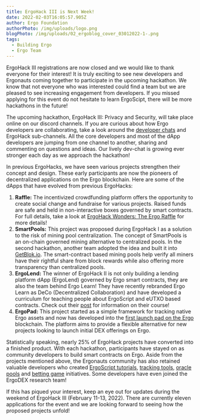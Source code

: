 ```yaml
---
title: ErgoHack III is Next Week!
date: 2022-02-03T16:05:57.905Z
author: Ergo Foundation
authorPhoto: /img/uploads/logo.png
blogPhoto: /img/uploads/02_ergoblog_cover_03012022-1-.png
tags:
  - Building Ergo
  - Ergo Team
---
```

<!--StartFragment-->

ErgoHack III registrations are now closed and we would like to thank everyone for their interest! It is truly exciting to see new developers and Ergonauts coming together to participate in the upcoming hackathon. We know that not everyone who was interested could find a team but we are pleased to see increasing engagement from developers. If you missed applying for this event do not hesitate to learn ErgoScipt, there will be more hackathons in the future!



The upcoming hackathon, ErgoHack III: Privacy and Security, will take place online on our discord channels. If you are curious about how Ergo developers are collaborating, take a look around the [developer chats](https://discord.gg/qT54wNf8) and ErgoHack sub-channels. All the core developers and most of the dApp developers are jumping from one channel to another, sharing and commenting on questions and ideas. Our lively dev-chat is growing ever stronger each day as we approach the hackathon!



In previous ErgoHacks, we have seen various projects strengthen their concept and design. These early participants are now the pioneers of decentralized applications on the Ergo blockchain. Here are some of the dApps that have evolved from previous ErgoHacks:



1. **Raffle:** The incentivized crowdfunding platform offers the opportunity to create social change and fundraise for various projects. Raised funds are safe and held in non-interactive boxes governed by smart contracts. For full details, take a look at [ErgoHack Wonders: The Ergo Raffle](https://ergoplatform.org/en/blog/2021-11-30-ergohack-wonders-i-the-ergo-raffle/) for more details! 
2. **SmartPools:** This project was proposed during ErgoHack I as a solution to the risk of mining pool centralization. The concept of SmartPools is an on-chain governed mining alternative to centralized pools. In the second hackathon, another team adopted the idea and built it into [GetBlok.io](https://ergoplatform.org/en/blog/2021-11-19-ergo-smartpools-and-decentralized-mining/). The smart-contract based mining pools help verify all miners have their rightful share from block rewards while also offering more transparency than centralized pools.
3. **ErgoLend:** The winner of ErgoHack II is not only building a lending platform dApp (ErgoLend) governed by Ergo smart contracts, they are also the team behind Ergo Learn! They have recently rebranded Ergo Learn as DeCo (Decentralized Collaboration) and have developed a curriculum for teaching people about ErgoScript and eUTXO based contracts. Check out their [post](https://www.reddit.com/r/ergonauts/comments/sbisga/ergolearn_now_known_as_deco_will_begin_meetups/) for information on their course!
4. **ErgoPad:** This project started as a simple framework for tracking native Ergo assets and now has developed into the [first launch pad on the Ergo](https://ergoplatform.org/en/blog/2021-12-14-ergopad-ergos-first-ido-platform/) blockchain. The platform aims to provide a flexible alternative for new projects looking to launch initial DEX offerings on Ergo. 



Statistically speaking, nearly 25% of ErgoHack projects have converted into a finished product. With each hackathon, participants have stayed on as community developers to build smart contracts on Ergo. Aside from the projects mentioned above, the Ergonauts community has also retained valuable developers who created [ErgoScript tutorials](https://github.com/ergoplatform/ergoscript-by-example), [tracking tools](https://ergo.watch/), [oracle pools](https://github.com/Luivatra/oracle-core) and [betting game](https://github.com/hypo10use/quid-games) initiatives. Some developers have even joined the ErgoDEX research team!



If this has piqued your interest, keep an eye out for updates during the weekend of ErgoHack III (February 11-13, 2022). There are currently eleven applications for the event and we are looking forward to seeing how the proposed projects unfold!



<!--EndFragment-->